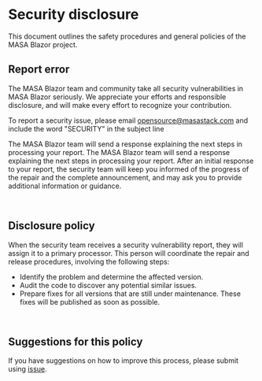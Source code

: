 ﻿# Security disclosure

This document outlines the safety procedures and general policies of the MASA Blazor project. 

## Report error 

The MASA Blazor team and community take all security vulnerabilities in MASA Blazor seriously. We appreciate your efforts and responsible disclosure, and will make every effort to recognize your contribution.

To report a security issue, please email [opensource@masastack.com]() and include the word "SECURITY" in the subject line

The MASA Blazor team will send a response explaining the next steps in processing your report. The MASA Blazor team will send a response explaining the next steps in processing your report. After an initial response to your report, the security team will keep you informed of the progress of the repair and the complete announcement, and may ask you to provide additional information or guidance. 

<br>

## Disclosure policy

When the security team receives a security vulnerability report, they will assign it to a primary processor. This person will coordinate the repair and release procedures, involving the following steps:

- Identify the problem and determine the affected version.
- Audit the code to discover any potential similar issues. 
- Prepare fixes for all versions that are still under maintenance. These fixes will be published as soon as possible. 

<br>

## Suggestions for this policy

If you have suggestions on how to improve this process, please submit using <a href="https://github.com/BlazorComponent/Masa.Blazor/issues" target="_blank">issue</a>. 




